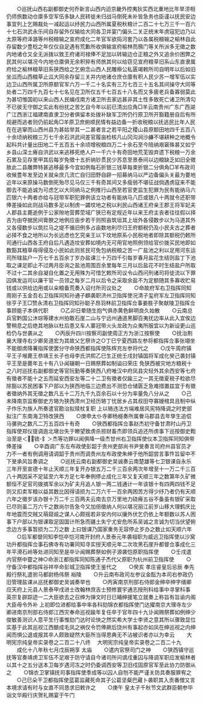 <!-- { "loadSidebar": true } -->
　　○巡抚山西右副都御史何乔新言山西内迫京畿外控夷狄实西北重地比年旱涝相仍师旅数动仓廪多空军伍多缺人民转徙未归战马倒死未补皆急务也臣谨以抚民安边事宜列上乞赐裁处一减起运以纾民力山西所属夏税秋粮计二百二十七万三千一百六十七石洪武永乐间自存留外仅输给大同各卫并宴门偏头二关正统末年虏寇犯边乃以太原等府泽潞等州税粮输之宣府成化二年官军欲捣河套乃以各属税粮输之榆林自此存留数少豊稔之年仅仅自足遇有荒歉所收俱输宣府榆林而鴈门等关所派多无徵之数内地诸仓又全无派拨以致王府诸司禄俸不足加以转输边仓正粮之外又追余价困弊之民其何以堪况今内地仓廪俱无余积猝有师旅其何以给窃见宣府粮草旧系山东直隶属府给之榆林粮草旧系狭西给之乞俯念山西人民雕瘵公私匮竭敕所司自明年以后如旧坐泒而山西粮草止泒大同余存留三关并内地诸仓庶仓廪有积人民少苏一增军伍以实边卫山西所属卫所原额官军六万一千二十名实有三万七百三十五名其间操守大同等处者二万四千九百七十七名见在卫所仅五千七百五十八名而又多疲老兵备寡弱莫此为甚切惟国初以来山西人民编戍南方诸卫所去家远甚非其土性多致死亡诸卫所清勾不已彼无守御之实此有纷扰之苦乞自今年以前已清出应角□羊云南贵州广东广西湖广江西浙江福建南直隶卫分者俱留本处拨补缺军卫所仍行原卫所开豁籍册自后有所规避而逃者则仍前起角□羊原卫庶俯顺民情有益边备一折收税粮以抚逃民比年人民在在逃窜而山西州县为甚姑举其一二甚者言之若平阳之稷山县原额田地四千五百八十余顷纳税粮三万七千余石洪武间差官履亩检核凡山冈沟涧沙鹻不堪耕种之地概令起科共计量出田地二千五百五十余顷增税粮四万二十余石至今陪纳艰窘殊甚又如宁乡县山深土瘠自洪武以来逃移死绝人户一千六十有奇田地荒芜毁弃遗下税粮一万余石累及见存里甲其后每岁免徵十五折纳钞贯民少苏息至景泰间以边粮缺乏如旧全徵故此二县雕弊特甚逃移最多今宜如例每石折银三钱草每束折银二分俱角□羊布政司收候豊年发至边关就籴庶几流亡自归田野自辟一招募纳马以严边备偏头关最为要地近年以来原操马数倒死殆尽见马仅三千有奇其间又多瘦弱不堪征战倘遇虏寇来不能御去不能追诚为可虑乞以大同纳马之例推行山西至若官吏监生犯罪为民有能纳马六匹银六十两者亦给与冠带军职犯罪例该立功者有能纳马八匹或银八十两就令还职带俸差操如此则战马数多足以制虏一蠲坟地之税以利民山西诸王府亲王郡王将军妃夫人郡县主薨逝例于公家隙地营葬茔域广狭已有定规近年以来王府主丧者往往假以择吉为由夺据民间膏腴之地例应亩步若干则照亩筑垣其上垣外各侵数步以为马道其外又各侵数步以筑拦马之堤不循旧例多占亩数地利尽归王府额税仍及小民夫古之葬者必择不食之地所以为长远虑也乞究亲王以下坟地原系小民税地者即除其额税仍敕所司通行山西各王府自后凡遇造坟安葬如境内无可用官地照例领给官价拨买民地即如数豁其粮草毋得侵及小民如此则贫民可免包纳税粮之苦一广盐池之利以足用河东运司所辖盐户一万七千五百余丁岁办盐课三十万四千引每岁春月盐花生结则盐丁下池取之课足即止不过两月臣询之盐池周围百余里每年三月以后盐花不时生结盐户所取不过十二其余自凝自化置之无用殊为可惜乞敕所司议令山西问刑诸司将徒流以下罪囚俱发运司以廉干官一员领之每岁二月以后令之采取余盐不为定额随其多寡收贮易钱或以供给边用或以籴粮备荒奏入诏付所司议处之
　　○命故府军右卫指挥同知周刚子玉金吾右卫指挥同知孙通子麒袭职济州卫指挥使况清子玺府军左卫指挥同知徐亨子王□赞永清右卫指挥同知孙聪子昂羽林前卫指挥佥事姜胜子聚献陵卫指挥佥事顾能子本俱代职
　　○乙卯日晕随生抱气俱赤黄色鲜明良久始散
　　○云南总兵官黔国公沐琮等建水州拍敢石崖二山与宁远州通道黑脚百夷扰边率从此入宜俟边警稍息之后绝其地脉以杜后患又车人寨冠带火头龙政为众夷所服宜以为新设更山巡检仍与世袭从之
　　○丙辰升四川按察司副使周正方为浙江按察使
　　○抚治荆襄大理寺右少卿吴道宏为其故父乞祭许之○丁巳宁夏西路左参将都指挥佥事张翊坐不能御虏降署指挥使罢分守命狭西都指挥使陈辉充左参将代之
　　○戊午周府镇平王子堠薨王恭靖王长子也母李氏洪熙乙巳生正统壬戌封镇国将军成化癸己袭封镇平王至是薨年五十有八讣闻辍朝一日赐祭葬如制谥曰荣庄  免狭西被灾地方粮税十之八时巡抚右副都御史等官阮勤等奏狭西八府唯汉中府凤县灾轻外其余西安等七府有徵者不能十之五而延安西安左等二十二卫有徵者仅踰三之一其无徵夏税子粒欲尽除豁以苏民困事下户部以为狭西地临三边费出不测恐仓储匮乏急难措置兹宜于有徵者徵纳外其无徵之数凡五十二万九千九百余石以十分为率量免八分从之
　　○己未降南京监察御史方辂为狭西肃州卫经历辂丁忧居乡占其叔田夺寡嫂棺具且制中纵子作乐为族人所奏遣官勘治拟赎杖复职  上以辂违法方端难居风宪特降调之时吏部拟注广东南海卫特改狭西
　　○庚申太仆寺卿杨穟奏所属餋马郡县去年孳生追偿马骡驹之数凡二万五百四十有奇
　　○狭西都指挥佥事赵杰初守备甘肃时山丹卫指挥使郑仪提调迤北墩台失于瞭望致虏杀掠财畜杰即领兵追还所虏事下巡按御史鞫治至是＜锍-釒＞杰等功罪以闻俱降一级杰甘州右卫指挥使仪本卫指挥同知俱带俸差操
　　○辛酉调广东左布政使彭韶于贵州吏部尚书尹旻奏言司府州县官员才力不一者有例调用请调韶于贵州而调贵州左布政使朱绅于他所韶尝言事忤旨留中不下旻承风旨奏调之
　　○巡抚云南右副都御史吴诚奏云南楚雄等七卫银课自永乐三年开至宣德十年止天顺三年复开办银五万二千三百余两次年增至十一万二千三百八十两因采不足延至六年方足七年奉例停止成化三年又复天顺三年之数第年久矿微额恒不足官司拨摘军余以为矿夫月追人银一两二钱通计一年该银十有四两四钱不足则又扣卖军粮以益其数比因得请损为二万六千一百余两困苦方得少纾乃者仍有天顺六年之徵岁该办银十万二千三百两夫云南去京万里地力硗瘠五谷不备虽有银矿采取已尽则虽二万六千之数尚尔告急今又加倍徵纳人何以堪况丽江前岁山移大理鹤庆比年地震而交贼又萌窥觇之谋人心颇摇若非安内何以攘外伏乞仍依上年额数以苏人困事下户部以为银课取足固国计所急而疆土失宁尤安危所系吴诚之言诚为切当伏望俯念边方多事暂损为二万之数  上曰银课乃国家重务无容停止岁办之数止如天顺六年
　　○后军都督同知李恺卒恺河南开封府人景泰元年袭祖职为威远卫指挥使以沙窝功升都指挥佥事石佛寺有功署同知寻实授天顺元年二次攻黑石崖升都督佥事成化三年平滑石岭等处进同知至是卒讣闻赐葬祭如例子源袭恺原职指挥使
　　○壬戌遣内官祭中霤之神○命浙江都指挥同知陈通子杰代父原职为杭州前卫指挥使
　　○守备汉中都指挥谷祥卒命彭城卫指挥使王鉴代之
　　○癸亥  孝庄睿皇后忌辰  奉先殿行祭礼遣驸马都尉杨伟祭  裕陵
　　○升云南布政司左参议金酝为本司右参政仍旧管理盐课从巡抚都御史吴诚奏举也
　　○丙寅南京刑部右侍郎金绅卒绅字缙卿应天府上元县人景泰甲戌进士改翰林庶吉士预修寰宇通志授刑科给事中寻掌科事  英宗复辟踪迹一二大臣欲去之召绅为弹文时日已晡绅援笔立就奏上称旨有旨谕内阁大臣毋令外补  上初即位进都给事中率各科劾锦衣都指挥使门达擢南京大理寺左少卿进南京刑部右侍郎江西灾奉命巡视踰年复任卒于官年四十九讣闻赐祭葬如例绅少俊敏善测识人意平生行事惟劾门达时论快之然实希大学士李贤之意其所以骤致显位实基于此其巡视江西酿成毛凤之祸仅令罚俸厥后饶州有事起亦如凤在绅巡视之内绅闻而惧公退或报其卒人颇致疑然大臣所当得恩典无不沾被识者亦以为幸云
　　大明宪宗纯皇帝实录卷之二百二十八终
　大明宪宗纯皇帝实录卷之二百二十九
　　成化十八年秋七月戊辰朔享  太庙
　　○遣内官祭司门之神
　　○狭西镇守巡抚等官奏靖虏卫军伍不足艰于防守请自今诸司所问谪戍重囚与降调军职应发榆林者以其十之五分送本卫每岁遇河冻之时仍委调西安等卫旧戍固原官军至此协力防御从之
　　○锦衣卫掌镇抚司事指挥使季成等以囚人自刎不能严谨关防具奏服罪宥之
　　○己巳朵干卫都指挥使蓝葛监藏死命其子公葛坚粲巴藏卜袭职其入贡番僧又言本境求请有时与女直不同恳求旧敕许之
　　○庚午  皇太子千秋节文武群臣朝参毕诣文华殿行庆贺礼赐宴于午门
